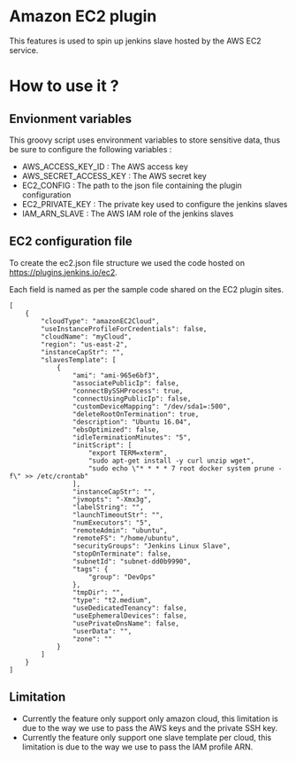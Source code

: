 # Amazon EC2 plugin

This features is used to spin up jenkins slave hosted by the AWS EC2 service.

# How to use it ?

## Envionment variables
This groovy script uses environment variables to store sensitive data, thus be sure to configure the following variables :

- AWS_ACCESS_KEY_ID : The AWS access key
- AWS_SECRET_ACCESS_KEY : The AWS secret key
- EC2_CONFIG : The path to the json file containing the plugin configuration
- EC2_PRIVATE_KEY : The private key used to configure the jenkins slaves
- IAM_ARN_SLAVE : The AWS IAM role of the jenkins slaves

## EC2 configuration file

To create the ec2.json file structure we used the code hosted on https://plugins.jenkins.io/ec2.

Each field is named as per the sample code shared on the EC2 plugin sites.

```
[
    {
        "cloudType": "amazonEC2Cloud",
        "useInstanceProfileForCredentials": false,
        "cloudName": "myCloud",
        "region": "us-east-2",
        "instanceCapStr": "",
        "slavesTemplate": [
            {
                "ami": "ami-965e6bf3",
                "associatePublicIp": false,
                "connectBySSHProcess": true,
                "connectUsingPublicIp": false,
                "customDeviceMapping": "/dev/sda1=:500",
                "deleteRootOnTermination": true,
                "description": "Ubuntu 16.04",
                "ebsOptimized": false,
                "idleTerminationMinutes": "5",
                "initScript": [
                    "export TERM=xterm",
                    "sudo apt-get install -y curl unzip wget",
                    "sudo echo \"* * * * 7 root docker system prune -f\" >> /etc/crontab"
                ],
                "instanceCapStr": "",
                "jvmopts": "-Xmx3g",
                "labelString": "",
                "launchTimeoutStr": "",
                "numExecutors": "5",
                "remoteAdmin": "ubuntu",
                "remoteFS": "/home/ubuntu",
                "securityGroups": "Jenkins Linux Slave",
                "stopOnTerminate": false,
                "subnetId": "subnet-dd0b9990",
                "tags": {
                    "group": "DevOps"
                },
                "tmpDir": "",
                "type": "t2.medium",
                "useDedicatedTenancy": false,
                "useEphemeralDevices": false,
                "usePrivateDnsName": false,
                "userData": "",
                "zone": ""
            }
        ]
    }
]
```
## Limitation

- Currently the feature only support only amazon cloud, this limitation is due to the way we use to pass the AWS keys and the private SSH key.
- Currently the feature only support one slave template per cloud, this limitation is due to the way we use to pass the IAM profile ARN.